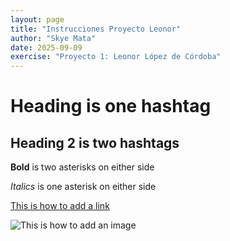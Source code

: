```yaml
---
layout: page
title: "Instrucciones Proyecto Leonor"
author: "Skye Mata"
date: 2025-09-09
exercise: "Proyecto 1: Leonor López de Córdoba"
---
```


# Heading is one hashtag

## Heading 2 is two hashtags

**Bold** is two asterisks on either side

*Italics* is one asterisk on either side

[This is how to add a link](https://www.google.com/)

![This is how to add an image](https://www.petlandflorida.com/wp-content/uploads/2022/04/shutterstock_1290320698-1-scaled.jpg)
